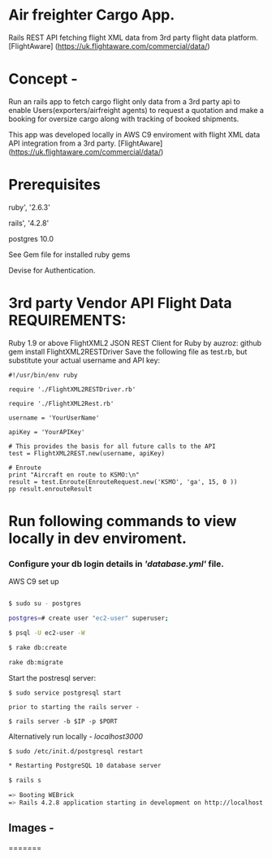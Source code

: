 
# Air freighter Cargo App.

Rails REST API fetching flight XML data from 3rd party flight data platform.
[FlightAware] (https://uk.flightaware.com/commercial/data/)

# Concept - 

Run an rails app to fetch cargo flight only data from a 3rd party api to enable Users(exporters/airfreight agents) to request
a quotation and make a booking for oversize cargo along with tracking of booked shipments.

This app was developed locally in AWS C9 enviroment with flight XML data API integration from a 3rd party.
[FlightAware] (https://uk.flightaware.com/commercial/data/)

# Prerequisites

ruby', '2.6.3'

rails', '4.2.8'

postgres 10.0

See Gem file for installed ruby gems

Devise for Authentication.


# 3rd party Vendor API Flight Data REQUIREMENTS:

Ruby 1.9 or above
FlightXML2 JSON REST Client for Ruby by auzroz: github
gem install FlightXML2RESTDriver
Save the following file as test.rb, but substitute your actual username and API key:

```
#!/usr/bin/env ruby

require './FlightXML2RESTDriver.rb'

require './FlightXML2Rest.rb'

username = 'YourUserName'

apiKey = 'YourAPIKey'

# This provides the basis for all future calls to the API
test = FlightXML2REST.new(username, apiKey)

# Enroute
print "Aircraft en route to KSMO:\n"
result = test.Enroute(EnrouteRequest.new('KSMO', 'ga', 15, 0 ))
pp result.enrouteResult
```

    
# Run following commands to view locally in dev enviroment.

### Configure your db login details in *'database.yml'* file.
AWS C9 set up

```bash

$ sudo su - postgres 

postgres=# create user "ec2-user" superuser;

$ psql -U ec2-user -W
```
```bash
$ rake db:create

rake db:migrate
```

Start the postresql server:
```
$ sudo service postgresql start

prior to starting the rails server - 

$ rails server -b $IP -p $PORT
```
Alternatively run locally - *localhost3000*
```bash
$ sudo /etc/init.d/postgresql restart

* Restarting PostgreSQL 10 database server                                                                      [ OK ]

$ rails s

=> Booting WEBrick
=> Rails 4.2.8 application starting in development on http://localhost:3000
```

## Images -

  



=======

